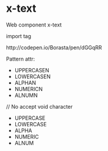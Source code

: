 # x-text
Web component x-text

import tag
<link rel="import" href="http://input.comli.com/x-text.html>

Example for use http://codepen.io/Borasta/pen/dGGqRR

Pattern attr:
  - UPPERCASEN
  - LOWERCASEN
  - ALPHAN
  - NUMERICN
  - ALNUMN
  
  // No accept void character
  - UPPERCASE
  - LOWERCASE
  - ALPHA
  - NUMERIC
  - ALNUM
